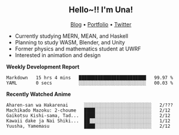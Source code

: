 <h2 align="center">
  Hello~!! I'm Una!
</h2>

<p align="center">
  <a href="https://anarchy.website/">Blog</a> &bull;
  <a href="https://una-ada.github.io/">Portfolio</a> &bull;
  <a href="https://twitter.com/unaxiii">Twitter</a>
</p>

- Currently studying MERN, MEAN, and Haskell
- Planning to study WASM, Blender, and Unity
- Former physics and mathematics student at UWRF
- Interested in animation and design

**Weekly Development Report**

<!--START_SECTION:waka-->

```text
Markdown   15 hrs 4 mins   █████████████████████████   99.97 %
YAML       0 secs          ░░░░░░░░░░░░░░░░░░░░░░░░░   00.03 %
```

<!--END_SECTION:waka-->

**Recently Watched Anime**

<!-- RECENT-ANIME:START -->

    Aharen-san wa Hakarenai      ░░░░░░░░░░░░░░░░░░░░░░░░░   2/???
    Machikado Mazoku: 2-choume   ████░░░░░░░░░░░░░░░░░░░░░   2/12
    Gaikotsu Kishi-sama, Tad...  ████░░░░░░░░░░░░░░░░░░░░░   2/12
    Kawaii dake ja Nai Shiki...  ██░░░░░░░░░░░░░░░░░░░░░░░   1/12
    Yuusha, Yamemasu             ████░░░░░░░░░░░░░░░░░░░░░   2/12
<!-- RECENT-ANIME:END -->
